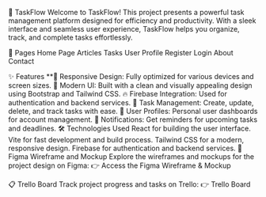 📝 TaskFlow
Welcome to TaskFlow! This project presents a powerful task management platform designed for efficiency and productivity. With a sleek interface and seamless user experience, TaskFlow helps you organize, track, and complete tasks effortlessly.

📄 Pages
Home Page
Articles
Tasks
User Profile
Register
Login
About
Contact

✨ Features
**📱 Responsive Design: Fully optimized for various devices and screen sizes.
🎨 Modern UI: Built with a clean and visually appealing design using Bootstrap and Tailwind CSS.
🔥 Firebase Integration: Used for authentication and backend services.
📅 Task Management: Create, update, delete, and track tasks with ease.
👤 User Profiles: Personal user dashboards for account management.
🔔 Notifications: Get reminders for upcoming tasks and deadlines.
🛠️ Technologies Used
React for building the user interface.
Vite for fast development and build process.
Tailwind CSS for a modern, responsive design.
Firebase for authentication and backend services.
🎨 Figma Wireframe and Mockup
Explore the wireframes and mockups for the project design on Figma:
👉 Access the Figma Wireframe & Mockup

📋 Trello Board
Track project progress and tasks on Trello:
👉 Trello Board
